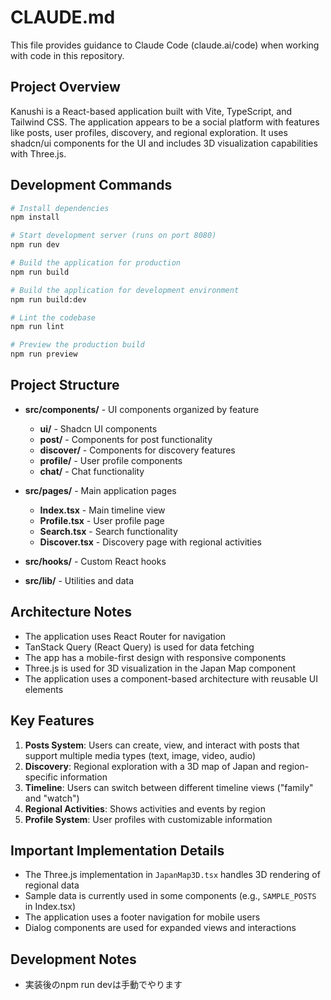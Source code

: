 # CLAUDE.md

This file provides guidance to Claude Code (claude.ai/code) when working with code in this repository.

## Project Overview

Kanushi is a React-based application built with Vite, TypeScript, and Tailwind CSS. The application appears to be a social platform with features like posts, user profiles, discovery, and regional exploration. It uses shadcn/ui components for the UI and includes 3D visualization capabilities with Three.js.

## Development Commands

```bash
# Install dependencies
npm install

# Start development server (runs on port 8080)
npm run dev

# Build the application for production
npm run build

# Build the application for development environment
npm run build:dev

# Lint the codebase
npm run lint

# Preview the production build
npm run preview
```

## Project Structure

- **src/components/** - UI components organized by feature
  - **ui/** - Shadcn UI components
  - **post/** - Components for post functionality
  - **discover/** - Components for discovery features
  - **profile/** - User profile components
  - **chat/** - Chat functionality

- **src/pages/** - Main application pages
  - **Index.tsx** - Main timeline view
  - **Profile.tsx** - User profile page
  - **Search.tsx** - Search functionality
  - **Discover.tsx** - Discovery page with regional activities

- **src/hooks/** - Custom React hooks
- **src/lib/** - Utilities and data

## Architecture Notes

- The application uses React Router for navigation
- TanStack Query (React Query) is used for data fetching
- The app has a mobile-first design with responsive components
- Three.js is used for 3D visualization in the Japan Map component
- The application uses a component-based architecture with reusable UI elements

## Key Features

1. **Posts System**: Users can create, view, and interact with posts that support multiple media types (text, image, video, audio)
2. **Discovery**: Regional exploration with a 3D map of Japan and region-specific information
3. **Timeline**: Users can switch between different timeline views ("family" and "watch")
4. **Regional Activities**: Shows activities and events by region
5. **Profile System**: User profiles with customizable information

## Important Implementation Details

- The Three.js implementation in `JapanMap3D.tsx` handles 3D rendering of regional data
- Sample data is currently used in some components (e.g., `SAMPLE_POSTS` in Index.tsx)
- The application uses a footer navigation for mobile users
- Dialog components are used for expanded views and interactions

## Development Notes

- 実装後のnpm run devは手動でやります